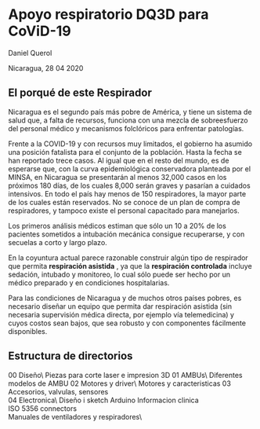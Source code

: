 # Apoyo respiratorio DQ3D para CoViD-19

Daniel Querol

Nicaragua, 28 04 2020


## El porqué de este Respirador

Nicaragua es el segundo país más pobre de América, y tiene un sistema de salud que, a falta de recursos, funciona con una mezcla de sobreesfuerzo del personal médico y mecanismos folclóricos para enfrentar patologías.

Frente a la COVID-19 y con recursos muy limitados, el gobierno ha asumido una posición fatalista para el conjunto de la población. Hasta la fecha se han reportado trece casos. Al igual que en el resto del mundo, es de esperarse que, con la curva epidemiológica conservadora planteada por el MINSA, en Nicaragua se presentarán al menos 32,000 casos en los próximos 180 días, de los cuales 8,000 serán graves y pasarían a cuidados intensivos. En todo el país hay menos de 150 respiradores, la mayor parte de los cuales están reservados. No se conoce de un plan de compra de respiradores, y tampoco existe el personal capacitado para manejarlos.

Los primeros análisis médicos estiman que sólo un 10 a 20% de los pacientes sometidos a intubación mecánica consigue recuperarse, y con secuelas a corto y largo plazo.

En la coyuntura actual parece razonable construir algún tipo de respirador que permita **respiración asistida** , ya que la **respiración controlada** incluye sedación, intubado y monitoreo, lo cual sólo puede ser hecho por un médico preparado y en condiciones hospitalarias.

Para las condiciones de Nicaragua y de muchos otros países pobres, es necesario diseñar un equipo que permita dar respiración asistida (sin necesaria supervisión médica directa, por ejemplo vía telemedicina) y cuyos costos sean bajos, que sea robusto y con componentes fácilmente disponibles.

## Estructura de directorios

00 Diseño\   Piezas para corte laser e impresion 3D
01 AMBUs\    Diferentes modelos de AMBU
02 Motores y driver\  Motores y caracteristicas
03 Accesorios, valvulas, sensores\
04 Electronica\       Diseño i sketch Arduino
Informacion clinica\
ISO 5356 connectors\
Manuales de ventiladores y respiradores\
